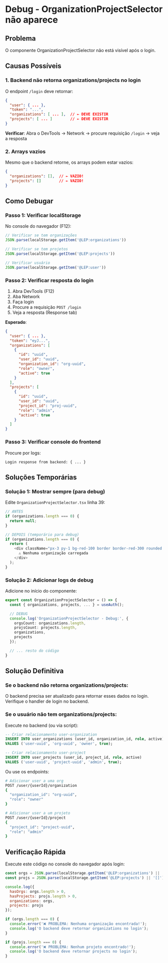 # Debug - OrganizationProjectSelector não aparece

## Problema
O componente OrganizationProjectSelector não está visível após o login.

## Causas Possíveis

### 1. Backend não retorna organizations/projects no login
O endpoint `/login` deve retornar:
```json
{
  "user": { ... },
  "token": "...",
  "organizations": [ ... ],  // ← DEVE EXISTIR
  "projects": [ ... ]        // ← DEVE EXISTIR
}
```

**Verificar**: Abra o DevTools → Network → procure requisição `/login` → veja a resposta

### 2. Arrays vazios
Mesmo que o backend retorne, os arrays podem estar vazios:
```json
{
  "organizations": [],  // ← VAZIO!
  "projects": []        // ← VAZIO!
}
```

## Como Debugar

### Passo 1: Verificar localStorage
No console do navegador (F12):
```javascript
// Verificar se tem organizações
JSON.parse(localStorage.getItem('@LEP:organizations'))

// Verificar se tem projetos
JSON.parse(localStorage.getItem('@LEP:projects'))

// Verificar usuário
JSON.parse(localStorage.getItem('@LEP:user'))
```

### Passo 2: Verificar resposta do login
1. Abra DevTools (F12)
2. Aba Network
3. Faça login
4. Procure a requisição `POST /login`
5. Veja a resposta (Response tab)

**Esperado**:
```json
{
  "user": { ... },
  "token": "eyJ...",
  "organizations": [
    {
      "id": "uuid",
      "user_id": "uuid",
      "organization_id": "org-uuid",
      "role": "owner",
      "active": true
    }
  ],
  "projects": [
    {
      "id": "uuid",
      "user_id": "uuid",
      "project_id": "proj-uuid",
      "role": "admin",
      "active": true
    }
  ]
}
```

### Passo 3: Verificar console do frontend
Procure por logs:
```
Login response from backend: { ... }
```

## Soluções Temporárias

### Solução 1: Mostrar sempre (para debug)
Edite `OrganizationProjectSelector.tsx` linha 39:
```typescript
// ANTES
if (organizations.length === 0) {
  return null;
}

// DEPOIS (temporário para debug)
if (organizations.length === 0) {
  return (
    <div className="px-3 py-1 bg-red-100 border border-red-300 rounded text-xs text-red-700">
      ⚠️ Nenhuma organização carregada
    </div>
  );
}
```

### Solução 2: Adicionar logs de debug
Adicione no início do componente:
```typescript
export const OrganizationProjectSelector = () => {
  const { organizations, projects, ... } = useAuth();

  // DEBUG
  console.log('OrganizationProjectSelector - Debug:', {
    orgsCount: organizations.length,
    projsCount: projects.length,
    organizations,
    projects
  });

  // ... resto do código
}
```

## Solução Definitiva

### Se o backend não retorna organizations/projects:

O backend precisa ser atualizado para retornar esses dados no login. Verifique o handler de login no backend.

### Se o usuário não tem organizations/projects:

Execute no backend (ou via script):
```sql
-- Criar relacionamento user-organization
INSERT INTO user_organizations (user_id, organization_id, role, active)
VALUES ('user-uuid', 'org-uuid', 'owner', true);

-- Criar relacionamento user-project
INSERT INTO user_projects (user_id, project_id, role, active)
VALUES ('user-uuid', 'project-uuid', 'admin', true);
```

Ou use os endpoints:
```bash
# Adicionar user a uma org
POST /user/{userId}/organization
{
  "organization_id": "org-uuid",
  "role": "owner"
}

# Adicionar user a um projeto
POST /user/{userId}/project
{
  "project_id": "project-uuid",
  "role": "admin"
}
```

## Verificação Rápida

Execute este código no console do navegador após login:
```javascript
const orgs = JSON.parse(localStorage.getItem('@LEP:organizations') || '[]');
const projs = JSON.parse(localStorage.getItem('@LEP:projects') || '[]');

console.log({
  hasOrgs: orgs.length > 0,
  hasProjects: projs.length > 0,
  organizations: orgs,
  projects: projs
});

if (orgs.length === 0) {
  console.error('❌ PROBLEMA: Nenhuma organização encontrada!');
  console.log('O backend deve retornar organizations no login');
}

if (projs.length === 0) {
  console.error('❌ PROBLEMA: Nenhum projeto encontrado!');
  console.log('O backend deve retornar projects no login');
}
```
